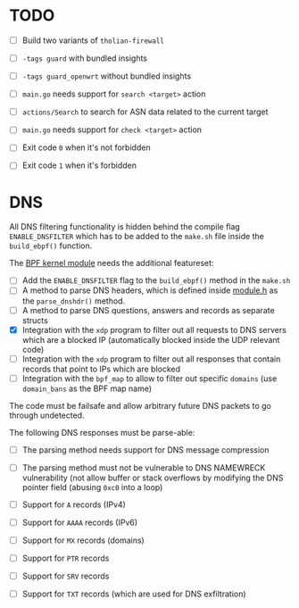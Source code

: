 # TODO

- [ ] Build two variants of `tholian-firewall`
- [ ] `-tags guard` with bundled insights
- [ ] `-tags guard_openwrt` without bundled insights

- [ ] `main.go` needs support for `search <target>` action
- [ ] `actions/Search` to search for ASN data related to the current target

- [ ] `main.go` needs support for `check <target>` action
- [ ] Exit code `0` when it's not forbidden
- [ ] Exit code `1` when it's forbidden


# DNS

All DNS filtering functionality is hidden behind the compile flag `ENABLE_DNSFILTER`
which has to be added to the `make.sh` file inside the `build_ebpf()` function.

The [BPF kernel module](./kernel/ebpf/module.c) needs the additional featureset:

- [ ] Add the `ENABLE_DNSFILTER` flag to the `build_ebpf()` method in the `make.sh`
- [ ] A method to parse DNS headers, which is defined inside [module.h](./kernel/ebpf/module.h) as the `parse_dnshdr()` method.
- [ ] A method to parse DNS questions, answers and records as separate structs
- [x] Integration with the `xdp` program to filter out all requests to DNS servers which are a blocked IP (automatically blocked inside the UDP relevant code)
- [ ] Integration with the `xdp` program to filter out all responses that contain records that point to IPs which are blocked
- [ ] Integration with the `bpf_map` to allow to filter out specific `domains` (use `domain_bans` as the BPF map name)

The code must be failsafe and allow arbitrary future DNS packets to go through undetected.

The following DNS responses must be parse-able:

- [ ] The parsing method needs support for DNS message compression
- [ ] The parsing method must not be vulnerable to DNS NAMEWRECK vulnerability (not allow buffer or stack overflows by modifying the DNS pointer field (abusing `0xc0` into a loop)
- [ ] Support for `A` records (IPv4)
- [ ] Support for `AAAA` records (IPv6)
- [ ] Support for `MX` records (domains)
- [ ] Support for `PTR` records
- [ ] Support for `SRV` records
- [ ] Support for `TXT` records (which are used for DNS exfiltration)

